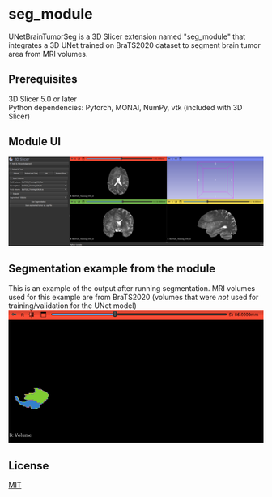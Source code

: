 # seg_module

UNetBrainTumorSeg is a 3D Slicer extension named "seg_module" that integrates a  3D UNet trained on BraTS2020 dataset to segment brain tumor area from MRI volumes.

## Prerequisites

3D Slicer 5.0 or later\
Python dependencies:  Pytorch, MONAI, NumPy, vtk (included with 3D Slicer)

## Module UI
![UNetBrainTumorSeg](inputs%20+ui.png)

## Segmentation example from the module
This is an example of the output after running segmentation. MRI volumes used for this example are from BraTS2020 (volumes that were *not* used for training/validation for the UNet model)
![UNetBrainTumorSeg](seg_output_example.png)

## License 

[MIT](https://choosealicense.com/licenses/mit/)
